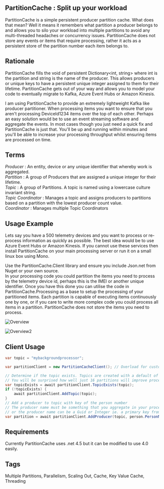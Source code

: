 ## PartitionCache : Split up your workload

PartitionCache is a simple persistent producer partition cache. What does that mean? Well it means it remembers what partition a producer belongs to and allows you to silo your workload into multiple partitions to avoid any multi-threaded headaches or concurrency issues. PartitionCache does not store any events or items that require processing, rather it acts as a persistent store of the partition number each item belongs to.

## Rationale

PartitionCache fills the void of persistent Dictionary<int, string> where int is the partition and string is the name of the producer. This allows producers or unique keys to have a persistent unique integer assigned to them for their lifetime. PartitionCache gets out of your way and allows you to model your code to eventually migrate to Kafka, Azure Event Hubs or Amazon Kinesis.

I am using PartitionCache to provide an extremely lightweight Kafka like producer partitioner. When processing items you want to ensure that you aren't processing DeviceId1234 items over the top of each other. Perhaps an easy solution would be to use an event streaming software and aggregate the events. In most cases though you just need a quick fix and PartitionCache is just that. You'll be up and running within minutes and you'll be able to increase your processing throughput whilst ensuring items are processed on time.

## Terms

*Producer* 			: An entity, device or any unique identifier that whereby work is aggregated.<br/>
*Partition*			: A group of Producers that are assigned a unique integer for their lifetime.<br/>
*Topic*				: A group of Partitions. A topic is named using a lowercase culture invariant string.<br/>
*Topic Coordinator* : Manages a topic and assigns producers to partitions based on a partition with the lowest producer count value.<br/>
*Coordinator*		: Manages multiple Topic Coordinators<br/>

## Usage Example

Lets say you have a 500 telemetry devices and you want to process or re-process information as quickly as possible. The best idea would be to use Azure Event Hubs or Amazon Kinesis. If you cannot use these services then install PartitionCache on your main processing server or run it on a small linux box using Mono. 

Use the PartitionCache.Client library and ensure you include Json.net from Nuget or your own source. <br/>
In your processing code you could partition the items you need to process by the telemetry device id, perhaps this is the IMEI or another unique identifier. Once you have this done you can utilise the code in PartitionCache.Processing as a base to setup the processing of your partitioned items. Each partition is capable of executing items continuously one by one, or if you care to write more complex code you could process all items in a partition. PartitionCache does not store the items you need to process.

![Overview](http://i.imgur.com/jhnLvrK.png)

![Overview2](http://i.imgur.com/pjLoqVI.png)

## Client Usage

```c#
var topic = "mybackgroundprocessor";

var partitionClient = new PartitionCacheClient(); // Overload for custom URI

// Determine if the topic exists. Topics are created with a default of 16 partitions
// You will be surprised how well just 16 partitions will improve processing throughput
var topicExists = await partitionClient.TopicExists(topic);
if (!topicExists) {
	await partitionClient.AddTopic(topic);
}
// Add a producer to topic with key of the person number
// The producer name must be something that you aggregate in your processing code
// or the producer name can be a Guid or Integer ie. a primary key from a database.
var partition = await partitionClient.AddProducer(topic, person.PersonNumber);

```

## Requirements

Currently PartitionCache uses .net 4.5 but it can be modified to use 4.0 easily.

## Tags

Multiple Partitions, Parallelism, Scaling Out, Cache, Key Value Cache, Threading